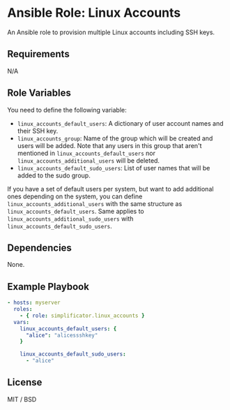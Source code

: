 # Ansible Role: Linux Accounts

An Ansible role to provision multiple Linux accounts including SSH keys.

## Requirements

N/A

## Role Variables

You need to define the following variable:

* `linux_accounts_default_users`: A dictionary of user account names and their SSH key.
* `linux_accounts_group`: Name of the group which will be created and users will be added. Note that any users in this group that aren't mentioned in `linux_accounts_default_users` nor `linux_accounts_additional_users` will be deleted.
* `linux_accounts_default_sudo_users`: List of user names that will be added to the sudo group.

If you have a set of default users per system, but want to add additional ones depending on the system, you can define `linux_accounts_additional_users` with the same structure as `linux_accounts_default_users`. Same applies to `linux_accounts_additional_sudo_users` with `linux_accounts_default_sudo_users`.

## Dependencies

None.

## Example Playbook

```yaml
- hosts: myserver
  roles:
    - { role: simplificator.linux_accounts }
  vars:
    linux_accounts_default_users: {
      "alice": "alicessshkey"
    }

    linux_accounts_default_sudo_users:
      - "alice"
```

## License

MIT / BSD
